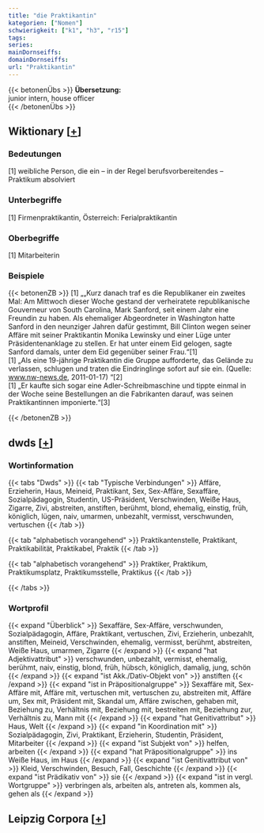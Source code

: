 ```yaml
---
title: "die Praktikantin"
kategorien: ["Nomen"]
schwierigkeit: ["k1", "h3", "r15"]
tags:
series:
mainDornseiffs:
domainDornseiffs:
url: "Praktikantin"
---
```


{{< betonenÜbs >}}
**Übersetzung:**  
junior intern, house officer  
{{< /betonenÜbs >}}

## Wiktionary [[+](https://de.wiktionary.org/wiki/Praktikantin)]

### Bedeutungen
[1] weibliche Person, die ein – in der Regel berufsvorbereitendes – Praktikum absolviert  

### Unterbegriffe
[1] Firmenpraktikantin, Österreich: Ferialpraktikantin  

### Oberbegriffe
[1] Mitarbeiterin  

### Beispiele
{{< betonenZB >}}
[1] „„Kurz danach traf es die Republikaner ein zweites Mal: Am Mittwoch dieser Woche gestand der verheiratete republikanische Gouverneur von South Carolina, Mark Sanford, seit einem Jahr eine Freundin zu haben. Als ehemaliger Abgeordneter in Washington hatte Sanford in den neunziger Jahren dafür gestimmt, Bill Clinton wegen seiner Affäre mit seiner Praktikantin Monika Lewinsky und einer Lüge unter Präsidentenanklage zu stellen. Er hat unter einem Eid gelogen, sagte Sanford damals, unter dem Eid gegenüber seiner Frau.“[1]  
[1] „Als eine 19-jährige Praktikantin die Gruppe aufforderte, das Gelände zu verlassen, schlugen und traten die Eindringlinge sofort auf sie ein. (Quelle: www.nw-news.de, 2011-01-17) “[2]  
[1] „Er kaufte sich sogar eine Adler-Schreibmaschine und tippte einmal in der Woche seine Bestellungen an die Fabrikanten darauf, was seinen Praktikantinnen imponierte.“[3]  

{{< /betonenZB >}}


## dwds [[+](https://www.dwds.de/wb/Praktikantin)]

### Wortinformation
{{< tabs "Dwds" >}}
{{< tab "Typische Verbindungen" >}}
Affäre, Erzieherin, Haus, Meineid, Praktikant, Sex, Sex-Affäre, Sexaffäre, Sozialpädagogin, Studentin, US-Präsident, Verschwinden, Weiße Haus, Zigarre, Zivi, abstreiten, anstiften, berühmt, blond, ehemalig, einstig, früh, königlich, lügen, naiv, umarmen, unbezahlt, vermisst, verschwunden, vertuschen
{{< /tab >}}

{{< tab "alphabetisch vorangehend" >}}
Praktikantenstelle, Praktikant, Praktikabilität, Praktikabel, Praktik
{{< /tab >}}

{{< tab "alphabetisch vorangehend" >}}
Praktiker, Praktikum, Praktikumsplatz, Praktikumsstelle, Praktikus
{{< /tab >}}

{{< /tabs >}}

### Wortprofil
{{< expand "Überblick" >}} Sexaffäre, Sex-Affäre, verschwunden, Sozialpädagogin, Affäre, Praktikant, vertuschen, Zivi, Erzieherin, unbezahlt, anstiften, Meineid, Verschwinden, ehemalig, vermisst, berühmt, abstreiten, Weiße Haus, umarmen, Zigarre {{< /expand >}}
{{< expand "hat Adjektivattribut" >}} verschwunden, unbezahlt, vermisst, ehemalig, berühmt, naiv, einstig, blond, früh, hübsch, königlich, damalig, jung, schön {{< /expand >}}
{{< expand "ist Akk./Dativ-Objekt von" >}} anstiften {{< /expand >}}
{{< expand "ist in Präpositionalgruppe" >}} Sexaffäre mit, Sex-Affäre mit, Affäre mit, vertuschen mit, vertuschen zu, abstreiten mit, Affäre um, Sex mit, Präsident mit, Skandal um, Affäre zwischen, gehaben mit, Beziehung zu, Verhältnis mit, Beziehung mit, bestreiten mit, Beziehung zur, Verhältnis zu, Mann mit {{< /expand >}}
{{< expand "hat Genitivattribut" >}} Haus, Welt {{< /expand >}}
{{< expand "in Koordination mit" >}} Sozialpädagogin, Zivi, Praktikant, Erzieherin, Studentin, Präsident, Mitarbeiter {{< /expand >}}
{{< expand "ist Subjekt von" >}} helfen, arbeiten {{< /expand >}}
{{< expand "hat Präpositionalgruppe" >}} ins Weiße Haus, im Haus {{< /expand >}}
{{< expand "ist Genitivattribut von" >}} Kleid, Verschwinden, Besuch, Fall, Geschichte {{< /expand >}}
{{< expand "ist Prädikativ von" >}} sie {{< /expand >}}
{{< expand "ist in vergl. Wortgruppe" >}} verbringen als, arbeiten als, antreten als, kommen als, gehen als {{< /expand >}}

## Leipzig Corpora [[+](https://corpora.uni-leipzig.de/en/res?word=Praktikantin&corpusId=deu_newscrawl-public_2018)]

